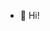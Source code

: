 - 👋 Hi!

<!---
nitavlsi/nitavlsi is a ✨ special ✨ repository because its `README.md` (this file) appears on your GitHub profile.
You can click the Preview link to take a look at your changes.
--->
